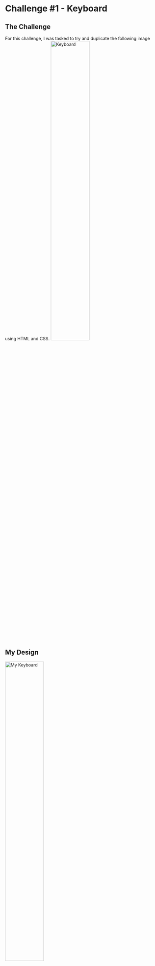 # Challenge #1 - Keyboard
## The Challenge
For this challenge, I was tasked to try and duplicate the following image using HTML and CSS.
<img src="https://icodethis.com/_next/image?url=/images/projects/keyboard.jpg&w=1920&q=75" alt="Keyboard" width="50%">

## My Design
<img src="https://i.imgur.com/uZzhGRZ.png" alt="My Keyboard" width="50%">

#### Thanks to <a href="https://icodethis.com/" target="_blank">iCodeThis</a> for the challenge.
#### I had a ton of fun with this challenge and I hope to do more in the future.

